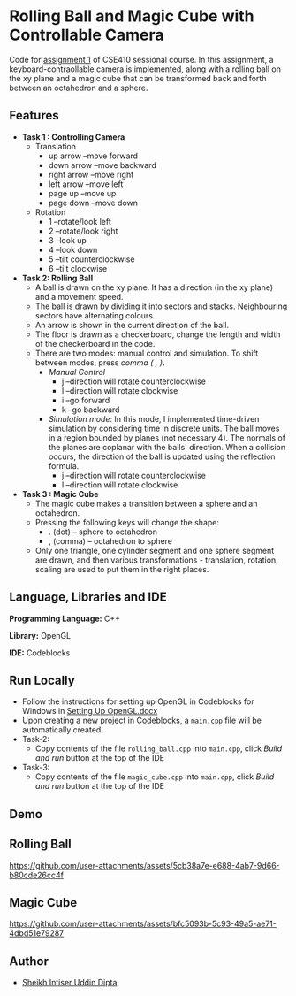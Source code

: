 
# Rolling Ball and Magic Cube with Controllable Camera

Code for [assignment 1](https://github.com/sheikhDipta003/CSE-410-Computer-Graphics/blob/518111636d5e25ae12ad2bc916ae2e2cd291d23f/Offline-1-OpenGL/CSE410_opengl.pdf) of CSE410 sessional course. In this assignment, a keyboard-contraollable camera is implemented, along with a rolling ball on the xy plane and a magic cube that can be transformed back and forth between an octahedron and a sphere.

## Features

- **Task 1 : Controlling Camera**
  - Translation
    - up arrow –move forward
    - down arrow –move backward
    - right arrow –move right
    - left arrow –move left
    - page up –move up
    - page down –move down
  - Rotation
    - 1 –rotate/look left
    - 2 –rotate/look right
    - 3 –look up
    - 4 –look down
    - 5 –tilt counterclockwise
    - 6 –tilt clockwise
- **Task 2: Rolling Ball**
  - A ball is drawn on the xy plane. It has a direction (in the xy plane) and a movement speed.
  - The ball is drawn by dividing it into sectors and stacks. Neighbouring sectors have alternating colours.
  - An arrow is shown in the current direction of the ball.
  - The floor is drawn as a checkerboard, change the length and width of the checkerboard in the code.
  - There are two modes: manual control and simulation. To shift between modes, press *comma ( , )*.
    - *Manual Control*
      - j –direction will rotate counterclockwise
      - l –direction will rotate clockwise
      - i –go forward
      - k –go backward
    - *Simulation mode*: In this mode, I implemented time-driven simulation by considering time in discrete units. The ball moves in a region bounded by planes (not necessary 4). The normals of the planes are coplanar with the balls' direction. When a collision occurs, the direction of the ball is updated using the reflection formula. 
      - j –direction will rotate counterclockwise
      - l –direction will rotate clockwise
- **Task 3 : Magic Cube**
  - The magic cube makes a transition between a sphere and an octahedron.
  - Pressing the following keys will change the shape:
    - . (dot) – sphere to octahedron
    - , (comma) – octahedron to sphere
  - Only one triangle, one cylinder segment and one sphere segment are drawn, and then various transformations - translation, rotation, scaling are used to put them in the right places.



## Language, Libraries and IDE

**Programming Language:** C++

**Library:** OpenGL

**IDE:** Codeblocks


## Run Locally

- Follow the instructions for setting up OpenGL in Codeblocks for Windows in [Setting Up OpenGL.docx](https://github.com/sheikhDipta003/CSE-410-Computer-Graphics/blob/80c3b76d5e1fe36637a03e311270df7e70f4e223/Offline-1-OpenGL/Setting%20Up%20OpenGL.docx)
- Upon creating a new project in Codeblocks, a ```main.cpp``` file will be automatically created.
- Task-2:
  - Copy contents of the file ```rolling_ball.cpp``` into ```main.cpp```, click *Build and run* button at the top of the IDE
- Task-3:
  - Copy contents of the file ```magic_cube.cpp``` into ```main.cpp```, click *Build and run* button at the top of the IDE

## Demo

## Rolling Ball

https://github.com/user-attachments/assets/5cb38a7e-e688-4ab7-9d66-b80cde26cc4f

## Magic Cube

https://github.com/user-attachments/assets/bfc5093b-5c93-49a5-ae71-4dbd51e79287


## Author

- [Sheikh Intiser Uddin Dipta](https://github.com/sheikhDipta003)

